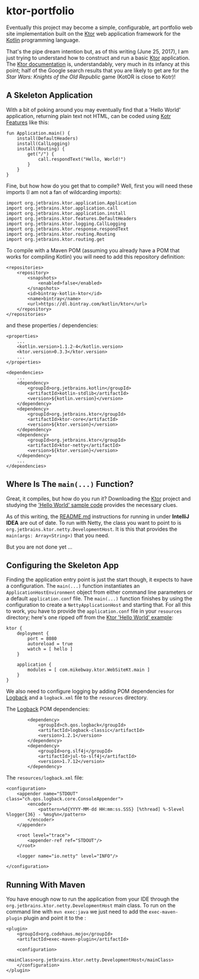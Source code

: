 # ktor-portfolio

Eventually this project may become a simple, configurable, art portfolio web site implementation built on the 
[Ktor](https://github.com/kotlin/ktor) web application framework for the [Kotlin](https://kotlinlang.org/) 
programming language.
 
That's the pipe dream intention but, as of this writing (June 25, 2017), I am just trying to understand 
how to construct and run a basic [Ktor](https://github.com/kotlin/ktor) application. The 
[Ktor documentation](https://github.com/Kotlin/ktor/wiki) is, understandably, very much in its infancy at 
this point; half of the Google search results that you are likely to get are for the *Star Wars: Knights 
of the Old Republic* game (KotOR is close to Kotr)!

## A Skeleton Application

With a bit of poking around you may eventually find that a 'Hello World' application, returning plain text 
not HTML, can be coded using [Kotr Features](https://github.com/Kotlin/ktor/wiki/Features) like this:

```
fun Application.main() {
    install(DefaultHeaders)
    install(CallLogging)
    install(Routing) {
        get("/") {
            call.respondText("Hello, World!")
        }
    }
}
```

Fine, but how how do you get that to compile? Well, first you will need these imports (I am not a fan of 
wildcarding imports):

```
import org.jetbrains.ktor.application.Application
import org.jetbrains.ktor.application.call
import org.jetbrains.ktor.application.install
import org.jetbrains.ktor.features.DefaultHeaders
import org.jetbrains.ktor.logging.CallLogging
import org.jetbrains.ktor.response.respondText
import org.jetbrains.ktor.routing.Routing
import org.jetbrains.ktor.routing.get
```

To compile with a Maven POM (assuming you already have a POM that works for compiling Kotlin) you will 
need to add this repository definition:

```
<repositories>
    <repository>
        <snapshots>
            <enabled>false</enabled>
        </snapshots>
        <id>bintray-kotlin-ktor</id>
        <name>bintray</name>
        <url>https://dl.bintray.com/kotlin/ktor</url>
    </repository>
</repositories>
```

and these properties / dependencies:

```
<properties>
    ...
    <kotlin.version>1.1.2-4</kotlin.version>
    <ktor.version>0.3.3</ktor.version>
    ...
</properties>

<dependencies>
    ...
    <dependency>
        <groupId>org.jetbrains.kotlin</groupId>
        <artifactId>kotlin-stdlib</artifactId>
        <version>${kotlin.version}</version>
    </dependency>
    <dependency>
        <groupId>org.jetbrains.ktor</groupId>
        <artifactId>ktor-core</artifactId>
        <version>${ktor.version}</version>
    </dependency>
    <dependency>
        <groupId>org.jetbrains.ktor</groupId>
        <artifactId>ktor-netty</artifactId>
        <version>${ktor.version}</version>
    </dependency>
    ...
</dependencies>
```

## Where Is The `main(...)` Function?

Great, it compiles, but how do you run it? Downloading the [Ktor](https://github.com/kotlin/ktor) project 
and studying the ['Hello World' sample code](https://github.com/Kotlin/ktor/tree/master/ktor-samples) 
provides the necessary clues. 

As of this writing, the [README.md](https://github.com/Kotlin/ktor/blob/master/ktor-samples/README.md) 
instructions for running in under **IntelliJ IDEA** are out of date. To run with Netty, the class
you want to point to is `org.jetbrains.ktor.netty.DevelopmentHost`. It is this that provides the 
`main(args: Array<String>)` that you need.

But you are not done yet ...

## Configuring the Skeleton App

Finding the application entry point is just the start though, it expects to have a configuration.
The `main(...)` function instantiates an `ApplicationHostEnvironment`
object from either command line parameters or a default `application.conf` file. The `main(...)` 
function finishes by using the configuration to create a `NettyApplicationHost` and starting that. For
all this to work, you have to provide the `application.conf` file in your `resources` directory; here's
one ripped off from the [Ktor 'Hello World' example](https://github.com/Kotlin/ktor/blob/master/ktor-samples/ktor-samples-hello/resources/application.conf):

```
ktor {
    deployment {
        port = 8080
        autoreload = true
        watch = [ hello ]
    }

    application {
        modules = [ com.mikebway.ktor.WebSiteKt.main ]
    }
}
```

We also need to configure logging by adding POM dependencies for [Logback](https://logback.qos.ch/) and
a `logback.xml` file to the `resources` directory.

The [Logback](https://logback.qos.ch/) POM dependencies:

```
        <dependency>
            <groupId>ch.qos.logback</groupId>
            <artifactId>logback-classic</artifactId>
            <version>1.2.1</version>
        </dependency>
        <dependency>
            <groupId>org.slf4j</groupId>
            <artifactId>jul-to-slf4j</artifactId>
            <version>1.7.12</version>
        </dependency>        
```

The `resources/logback.xml` file:

```
<configuration>
    <appender name="STDOUT" class="ch.qos.logback.core.ConsoleAppender">
        <encoder>
            <pattern>%d{YYYY-MM-dd HH:mm:ss.SSS} [%thread] %-5level %logger{36} - %msg%n</pattern>
        </encoder>
    </appender>

    <root level="trace">
        <appender-ref ref="STDOUT"/>
    </root>

    <logger name="io.netty" level="INFO"/>

</configuration>
```

## Running With Maven

You have enough now to run the application from your IDE through the 
`org.jetbrains.ktor.netty.DevelopmentHost` main class. To run on the command line with `mvn exec:java`
we just need to add the `exec-maven-plugin` plugin and point it to the :

```
<plugin>
    <groupId>org.codehaus.mojo</groupId>
    <artifactId>exec-maven-plugin</artifactId>

    <configuration>
        <mainClass>org.jetbrains.ktor.netty.DevelopmentHost</mainClass>
    </configuration>
</plugin>
```





